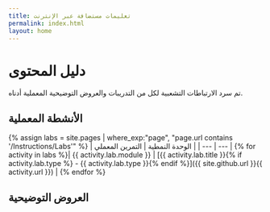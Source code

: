 ```yaml
---
title: تعليمات مستضافة عبر الإنترنت
permalink: index.html
layout: home
---
```


# دليل المحتوى

تم سرد الارتباطات التشعبية لكل من التدريبات والعروض التوضيحية المعملية أدناه.

## الأنشطة المعملية

{% assign labs = site.pages | where_exp:"page", "page.url contains '/Instructions/Labs'" %}
| الوحدة النمطية | التمرين المعملي |
| --- | --- | 
{% for activity in labs  %}| {{ activity.lab.module }} | [{{ activity.lab.title }}{% if activity.lab.type %} - {{ activity.lab.type }}{% endif %}]({{ site.github.url }}{{ activity.url }}) |
{% endfor %}

## العروض التوضيحية
<!--
{% assign demos = site.pages | where_exp:"page", "page.url contains '/Instructions/Demos'" %}
| الوحدة النمطية | Demo |
| --- | --- | 
{% for activity in demos  %}| {{ activity.demo.module }} | [{{ activity.demo.title }}]({{ site.github.url }}{{ activity.url }}) |
{% endfor %}
-->
